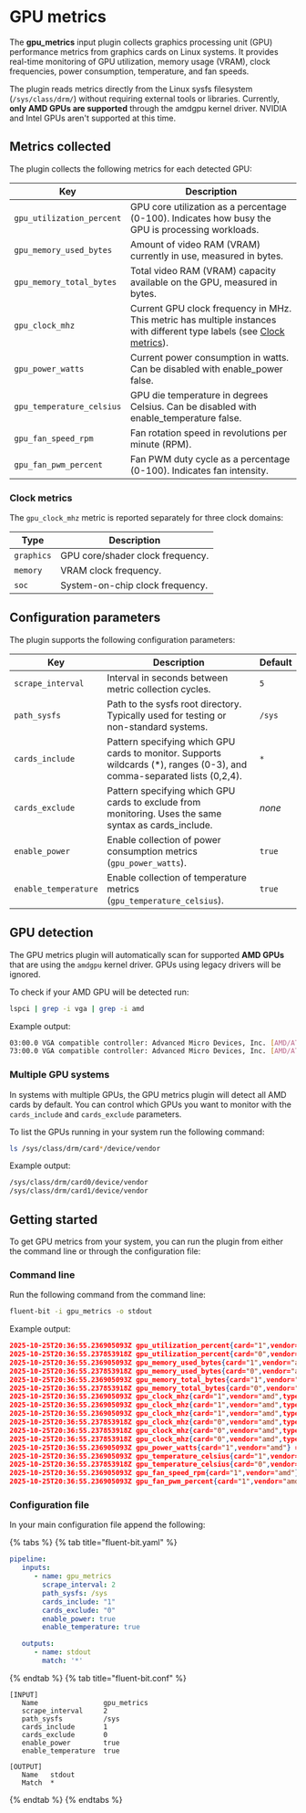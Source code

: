 # GPU metrics

The **gpu_metrics** input plugin collects graphics processing unit (GPU) performance metrics from graphics cards on Linux systems. It provides real-time monitoring of GPU utilization, memory usage (VRAM), clock frequencies, power consumption, temperature, and fan speeds.

The plugin reads metrics directly from the Linux sysfs filesystem (`/sys/class/drm/`) without requiring external tools or libraries. Currently, **only AMD GPUs are supported** through the amdgpu kernel driver. NVIDIA and Intel GPUs aren't supported at this time.

## Metrics collected

The plugin collects the following metrics for each detected GPU:

| Key                       | Description                                                                                                                              |
|---------------------------|------------------------------------------------------------------------------------------------------------------------------------------|
| `gpu_utilization_percent` | GPU core utilization as a percentage (0-100). Indicates how busy the GPU is processing workloads.                                        |
| `gpu_memory_used_bytes`   | Amount of video RAM (VRAM) currently in use, measured in bytes.                                                                          |
| `gpu_memory_total_bytes`  | Total video RAM (VRAM) capacity available on the GPU, measured in bytes.                                                                 |
| `gpu_clock_mhz`           | Current GPU clock frequency in MHz. This metric has multiple instances with different type labels (see [Clock metrics](#clock-metrics)). |
| `gpu_power_watts`         | Current power consumption in watts. Can be disabled with enable_power false.                                                             |
| `gpu_temperature_celsius` | GPU die temperature in degrees Celsius. Can be disabled with enable_temperature false.                                                   |
| `gpu_fan_speed_rpm`       | Fan rotation speed in revolutions per minute (RPM).                                                                                      |
| `gpu_fan_pwm_percent`     | Fan PWM duty cycle as a percentage (0-100). Indicates fan intensity.                                                                     |

### Clock metrics

The `gpu_clock_mhz` metric is reported separately for three clock domains:

| Type       | Description                          |
|------------|--------------------------------------|
| `graphics` | GPU core/shader clock frequency.     |
| `memory`   | VRAM clock frequency.                |
| `soc`      | System-on-chip clock frequency.      |

## Configuration parameters

The plugin supports the following configuration parameters:

| Key                  | Description                                                                                                             | Default   |
|----------------------|-------------------------------------------------------------------------------------------------------------------------|-----------|
| `scrape_interval`    | Interval in seconds between metric collection cycles.                                                                   | `5`       |
| `path_sysfs`         | Path to the sysfs root directory. Typically used for testing or non-standard systems.                                   | `/sys`    |
| `cards_include`      | Pattern specifying which GPU cards to monitor. Supports wildcards (*), ranges (0-3), and comma-separated lists (0,2,4). | `*`       |
| `cards_exclude`      | Pattern specifying which GPU cards to exclude from monitoring. Uses the same syntax as cards_include.                   | _none_    |
| `enable_power`       | Enable collection of power consumption metrics (`gpu_power_watts`).                                                     | `true`    |
| `enable_temperature` | Enable collection of temperature metrics (`gpu_temperature_celsius`).                                                   | `true`    |

## GPU detection

The GPU metrics plugin will automatically scan for supported **AMD GPUs** that are using the `amdgpu` kernel driver. GPUs using legacy drivers will be ignored.

To check if your AMD GPU will be detected run:

```bash
lspci | grep -i vga | grep -i amd
```

Example output:

```bash
03:00.0 VGA compatible controller: Advanced Micro Devices, Inc. [AMD/ATI] Navi 31 [Radeon RX 7900 XT/7900 XTX/7900 GRE/7900M] (rev ce)
73:00.0 VGA compatible controller: Advanced Micro Devices, Inc. [AMD/ATI] Granite Ridge [Radeon Graphics] (rev c5)
```

### Multiple GPU systems

In systems with multiple GPUs, the GPU metrics plugin will detect all AMD cards by default. You can control which GPUs you want to monitor with the `cards_include` and `cards_exclude` parameters.

To list the GPUs running in your system run the following command:

```bash
ls /sys/class/drm/card*/device/vendor
```

Example output:

```bash
/sys/class/drm/card0/device/vendor
/sys/class/drm/card1/device/vendor
```

## Getting started

To get GPU metrics from your system, you can run the plugin from either the command line or through the configuration file:

### Command line

Run the following command from the command line:

```bash
fluent-bit -i gpu_metrics -o stdout
```

Example output:

```json
2025-10-25T20:36:55.236905093Z gpu_utilization_percent{card="1",vendor="amd"} = 2
2025-10-25T20:36:55.237853918Z gpu_utilization_percent{card="0",vendor="amd"} = 0
2025-10-25T20:36:55.236905093Z gpu_memory_used_bytes{card="1",vendor="amd"} = 1580118016
2025-10-25T20:36:55.237853918Z gpu_memory_used_bytes{card="0",vendor="amd"} = 26083328
2025-10-25T20:36:55.236905093Z gpu_memory_total_bytes{card="1",vendor="amd"} = 17163091968
2025-10-25T20:36:55.237853918Z gpu_memory_total_bytes{card="0",vendor="amd"} = 2147483648
2025-10-25T20:36:55.236905093Z gpu_clock_mhz{card="1",vendor="amd",type="graphics"} = 45
2025-10-25T20:36:55.236905093Z gpu_clock_mhz{card="1",vendor="amd",type="memory"} = 96
2025-10-25T20:36:55.236905093Z gpu_clock_mhz{card="1",vendor="amd",type="soc"} = 500
2025-10-25T20:36:55.237853918Z gpu_clock_mhz{card="0",vendor="amd",type="graphics"} = 600
2025-10-25T20:36:55.237853918Z gpu_clock_mhz{card="0",vendor="amd",type="memory"} = 2800
2025-10-25T20:36:55.237853918Z gpu_clock_mhz{card="0",vendor="amd",type="soc"} = 1200
2025-10-25T20:36:55.236905093Z gpu_power_watts{card="1",vendor="amd"} = 28
2025-10-25T20:36:55.236905093Z gpu_temperature_celsius{card="1",vendor="amd"} = 28
2025-10-25T20:36:55.237853918Z gpu_temperature_celsius{card="0",vendor="amd"} = 39
2025-10-25T20:36:55.236905093Z gpu_fan_speed_rpm{card="1",vendor="amd"} = 0
2025-10-25T20:36:55.236905093Z gpu_fan_pwm_percent{card="1",vendor="amd"} = 0
```

### Configuration file

In your main configuration file append the following:

{% tabs %}
{% tab title="fluent-bit.yaml" %}

```yaml
pipeline:
   inputs:
      - name: gpu_metrics
        scrape_interval: 2
        path_sysfs: /sys
        cards_include: "1"
        cards_exclude: "0"
        enable_power: true
        enable_temperature: true

   outputs:
      - name: stdout
        match: '*'
```

{% endtab %}
{% tab title="fluent-bit.conf" %}

```text
[INPUT]
   Name                gpu_metrics
   scrape_interval     2
   path_sysfs          /sys
   cards_include       1
   cards_exclude       0
   enable_power        true
   enable_temperature  true

[OUTPUT]
   Name   stdout
   Match  *
```

{% endtab %}
{% endtabs %}


